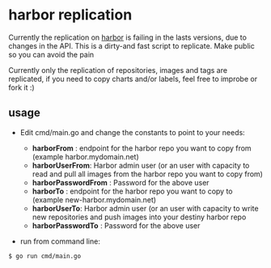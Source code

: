 # harbor replication

Currently the replication on [harbor] is failing in the lasts versions, due to changes in the API. This is a dirty-and fast script to replicate. Make public so you can avoid the pain

Currently only the replication of repositories, images and tags are replicated, if you need to copy charts and/or labels, feel free to improbe or fork it :)

## usage

- Edit cmd/main.go and change the constants to point to your needs:

    - **harborFrom** : endpoint for the harbor repo you want to copy from (example harbor.mydomain.net)
    - **harborUserFrom**: Harbor admin user (or an user with capacity to read and pull all images from the harbor repo you want to copy from)
    - **harborPasswordFrom** : Password for the above user
    - **harborTo** : endpoint for the harbor repo you want to copy to (example new-harbor.mydomain.net)
    - **harborUserTo**: Harbor admin user (or an user with capacity to write new repositories and push images into your destiny harbor repo
    - **harborPasswordTo** : Password for the above user

- run from command line:
```
$ go run cmd/main.go
```
[harbor]: https://github.com/goharbor/harbor
